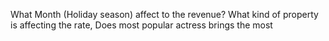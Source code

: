 What Month (Holiday season) affect to the revenue?
What kind of property is affecting the rate,
Does most popular actress brings the most

